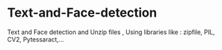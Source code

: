 # Text-and-Face-detection
Text and Face detection and Unzip files , Using libraries like : zipfile, PIL, CV2, Pytessaract,...
